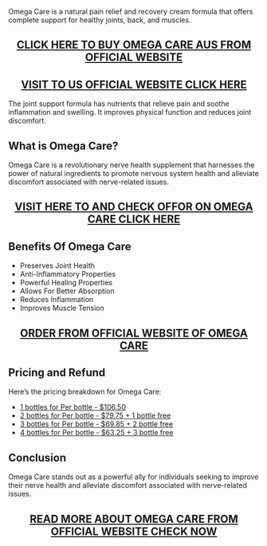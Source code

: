 <p>Omega Care is a natural pain relief and recovery cream formula that offers complete support for healthy joints, back, and muscles.</p>
<h2 style="text-align: center;"><a href="https://sale365day.com/get-omega-care-au">CLICK HERE TO BUY OMEGA CARE AUS FROM OFFICIAL WEBSITE</a></h2>
<h2 style="text-align: center;"><a href="https://sale365day.com/get-omega-care-us">VISIT TO US OFFICIAL WEBSITE CLICK HERE</a></h2>
<p>The joint support formula has nutrients that relieve pain and soothe inflammation and swelling. It improves physical function and reduces joint discomfort.</p>
<h2 style="text-align: left;">What is Omega Care?</h2>
<p style="text-align: left;">Omega Care is a revolutionary nerve health supplement that harnesses the power of natural ingredients to promote nervous system health and alleviate discomfort associated with nerve-related issues.</p>
<h2 style="text-align: center;"><a href="https://sale365day.com/get-omega-care-au">VISIT HERE TO AND CHECK OFFOR ON OMEGA CARE CLICK HERE</a></h2>
<h2 style="text-align: left;">Benefits Of Omega Care</h2>
<ul style="text-align: left;">
<li>Preserves Joint Health</li>
<li>Anti-Inflammatory Properties</li>
<li>Powerful Healing Properties</li>
<li>Allows For Better Absorption</li>
<li>Reduces Inflammation</li>
<li>Improves Muscle Tension</li>
</ul>
<h2 style="text-align: center;"><a href="https://sale365day.com/get-omega-care-au">ORDER FROM OFFICIAL WEBSITE OF OMEGA CARE</a></h2>
<h2 style="text-align: left;">Pricing and Refund</h2>
<p style="text-align: left;">Here&rsquo;s the pricing breakdown for Omega Care:</p>
<ul style="text-align: left;">
<li><a href="https://sale365day.com/get-omega-care-au">1 bottles for Per bottle - $106.50</a></li>
<li><a href="https://sale365day.com/get-omega-care-au">2 bottles for Per bottle - $79.75 + 1 bottle free</a></li>
<li><a href="https://sale365day.com/get-omega-care-au">3 bottles for Per bottle - $69.85 + 2 bottle free</a></li>
<li><a href="https://sale365day.com/get-omega-care-au">4 bottles for Per bottle - $63.25 + 3 bottle free</a></li>
</ul>
<h2 style="text-align: left;">Conclusion</h2>
<p style="text-align: left;">Omega Care stands out as a powerful ally for individuals seeking to improve their nerve health and alleviate discomfort associated with nerve-related issues. </p>
<h2 style="text-align: center;"><a href="https://sale365day.com/get-omega-care-au">READ MORE ABOUT OMEGA CARE FROM OFFICIAL WEBSITE CHECK NOW</a></h2>
